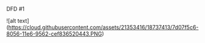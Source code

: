 

DFD #1

![alt text] (https://cloud.githubusercontent.com/assets/21353416/18737413/7d07f5c6-8056-11e6-9562-cef836520443.PNG)
